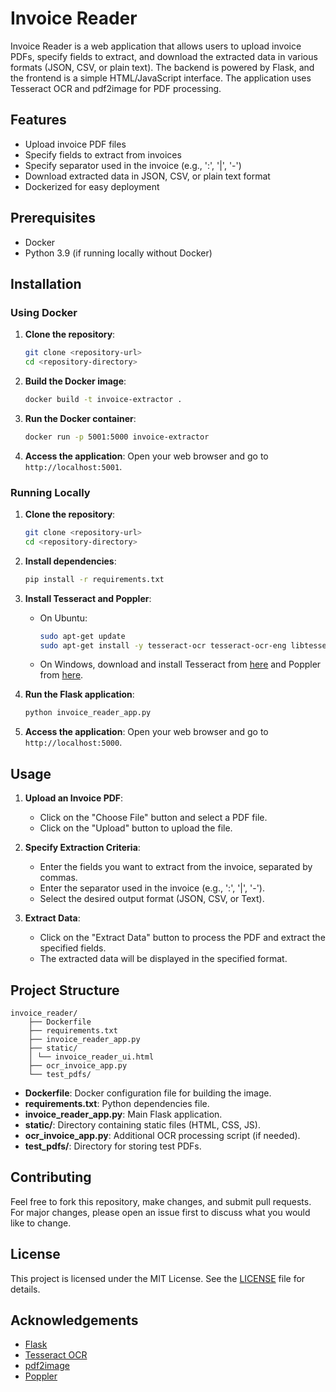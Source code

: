 # Invoice Reader

Invoice Reader is a web application that allows users to upload invoice PDFs, specify fields to extract, and download the extracted data in various formats (JSON, CSV, or plain text). The backend is powered by Flask, and the frontend is a simple HTML/JavaScript interface. The application uses Tesseract OCR and pdf2image for PDF processing.

## Features

- Upload invoice PDF files
- Specify fields to extract from invoices
- Specify separator used in the invoice (e.g., ':', '|', '-')
- Download extracted data in JSON, CSV, or plain text format
- Dockerized for easy deployment

## Prerequisites

- Docker
- Python 3.9 (if running locally without Docker)

## Installation

### Using Docker

1. **Clone the repository**:
    ```sh
    git clone <repository-url>
    cd <repository-directory>
    ```

2. **Build the Docker image**:
    ```sh
    docker build -t invoice-extractor .
    ```

3. **Run the Docker container**:
    ```sh
    docker run -p 5001:5000 invoice-extractor
    ```

4. **Access the application**:
    Open your web browser and go to `http://localhost:5001`.

### Running Locally

1. **Clone the repository**:
    ```sh
    git clone <repository-url>
    cd <repository-directory>
    ```

2. **Install dependencies**:
    ```sh
    pip install -r requirements.txt
    ```

3. **Install Tesseract and Poppler**:
    - On Ubuntu:
        ```sh
        sudo apt-get update
        sudo apt-get install -y tesseract-ocr tesseract-ocr-eng libtesseract-dev poppler-utils
        ```
    - On Windows, download and install Tesseract from [here](https://github.com/UB-Mannheim/tesseract/wiki) and Poppler from [here](http://blog.alivate.com.au/poppler-windows/).

4. **Run the Flask application**:
    ```sh
    python invoice_reader_app.py
    ```

5. **Access the application**:
    Open your web browser and go to `http://localhost:5000`.

## Usage

1. **Upload an Invoice PDF**:
    - Click on the "Choose File" button and select a PDF file.
    - Click on the "Upload" button to upload the file.

2. **Specify Extraction Criteria**:
    - Enter the fields you want to extract from the invoice, separated by commas.
    - Enter the separator used in the invoice (e.g., ':', '|', '-').
    - Select the desired output format (JSON, CSV, or Text).

3. **Extract Data**:
    - Click on the "Extract Data" button to process the PDF and extract the specified fields.
    - The extracted data will be displayed in the specified format.

## Project Structure
    invoice_reader/
        ├── Dockerfile
        ├── requirements.txt
        ├── invoice_reader_app.py
        ├── static/
        │ └── invoice_reader_ui.html
        ├── ocr_invoice_app.py
        └── test_pdfs/

   - **Dockerfile**: Docker configuration file for building the image.
   - **requirements.txt**: Python dependencies file.
   - **invoice_reader_app.py**: Main Flask application.
   - **static/**: Directory containing static files (HTML, CSS, JS).
   - **ocr_invoice_app.py**: Additional OCR processing script (if needed).
   - **test_pdfs/**: Directory for storing test PDFs.

## Contributing

Feel free to fork this repository, make changes, and submit pull requests. For major changes, please open an issue first to discuss what you would like to change.

## License

This project is licensed under the MIT License. See the [LICENSE](LICENSE) file for details.

## Acknowledgements

- [Flask](https://flask.palletsprojects.com/)
- [Tesseract OCR](https://github.com/tesseract-ocr/tesseract)
- [pdf2image](https://github.com/Belval/pdf2image)
- [Poppler](https://poppler.freedesktop.org/)

